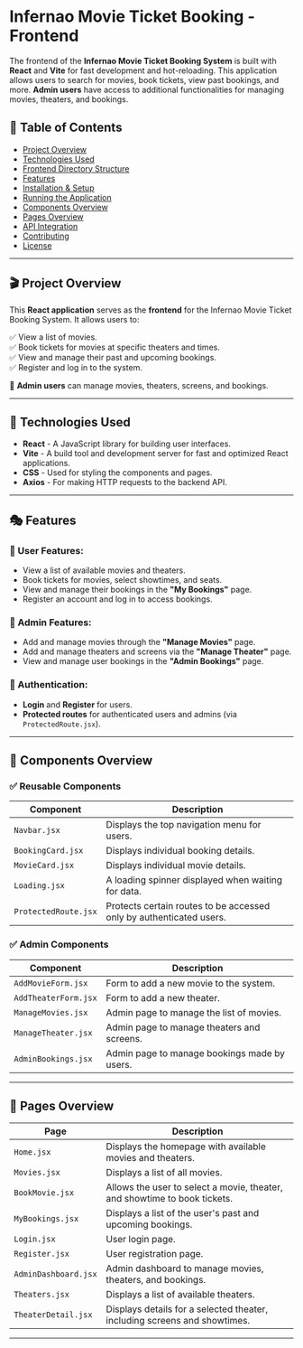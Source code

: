# Infernao Movie Ticket Booking - Frontend

The frontend of the **Infernao Movie Ticket Booking System** is built with **React** and **Vite** for fast development and hot-reloading. This application allows users to search for movies, book tickets, view past bookings, and more. **Admin users** have access to additional functionalities for managing movies, theaters, and bookings.

## 📌 Table of Contents
- [Project Overview](#project-overview)
- [Technologies Used](#technologies-used)
- [Frontend Directory Structure](#frontend-directory-structure)
- [Features](#features)
- [Installation & Setup](#installation--setup)
- [Running the Application](#running-the-application)
- [Components Overview](#components-overview)
- [Pages Overview](#pages-overview)
- [API Integration](#api-integration)
- [Contributing](#contributing)
- [License](#license)

---

## 🎬 Project Overview
This **React application** serves as the **frontend** for the Infernao Movie Ticket Booking System. It allows users to:

✅ View a list of movies.  
✅ Book tickets for movies at specific theaters and times.  
✅ View and manage their past and upcoming bookings.  
✅ Register and log in to the system.  

🔑 **Admin users** can manage movies, theaters, screens, and bookings.

---

## 🚀 Technologies Used
- **React** - A JavaScript library for building user interfaces.
- **Vite** - A build tool and development server for fast and optimized React applications.
- **CSS** - Used for styling the components and pages.
- **Axios** - For making HTTP requests to the backend API.

---

## 🎭 Features
### 🔹 User Features:
- View a list of available movies and theaters.
- Book tickets for movies, select showtimes, and seats.
- View and manage their bookings in the **"My Bookings"** page.
- Register an account and log in to access bookings.

### 🔹 Admin Features:
- Add and manage movies through the **"Manage Movies"** page.
- Add and manage theaters and screens via the **"Manage Theater"** page.
- View and manage user bookings in the **"Admin Bookings"** page.

### 🔹 Authentication:
- **Login** and **Register** for users.
- **Protected routes** for authenticated users and admins (via `ProtectedRoute.jsx`).

---

## 📂 Components Overview
### ✅ Reusable Components
| Component | Description |
|-----------|------------|
| `Navbar.jsx` | Displays the top navigation menu for users. |
| `BookingCard.jsx` | Displays individual booking details. |
| `MovieCard.jsx` | Displays individual movie details. |
| `Loading.jsx` | A loading spinner displayed when waiting for data. |
| `ProtectedRoute.jsx` | Protects certain routes to be accessed only by authenticated users. |

### ✅ Admin Components
| Component | Description |
|-----------|------------|
| `AddMovieForm.jsx` | Form to add a new movie to the system. |
| `AddTheaterForm.jsx` | Form to add a new theater. |
| `ManageMovies.jsx` | Admin page to manage the list of movies. |
| `ManageTheater.jsx` | Admin page to manage theaters and screens. |
| `AdminBookings.jsx` | Admin page to manage bookings made by users. |

---

## 📄 Pages Overview
| Page | Description |
|------|------------|
| `Home.jsx` | Displays the homepage with available movies and theaters. |
| `Movies.jsx` | Displays a list of all movies. |
| `BookMovie.jsx` | Allows the user to select a movie, theater, and showtime to book tickets. |
| `MyBookings.jsx` | Displays a list of the user's past and upcoming bookings. |
| `Login.jsx` | User login page. |
| `Register.jsx` | User registration page. |
| `AdminDashboard.jsx` | Admin dashboard to manage movies, theaters, and bookings. |
| `Theaters.jsx` | Displays a list of available theaters. |
| `TheaterDetail.jsx` | Displays details for a selected theater, including screens and showtimes. |

---

